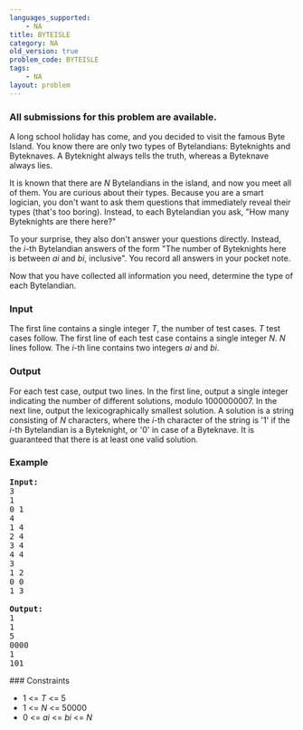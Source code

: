```yaml
---
languages_supported:
    - NA
title: BYTEISLE
category: NA
old_version: true
problem_code: BYTEISLE
tags:
    - NA
layout: problem
---
```

###  All submissions for this problem are available. 

A long school holiday has come, and you decided to visit the famous Byte Island. You know there are only two types of Bytelandians: Byteknights and Byteknaves. A Byteknight always tells the truth, whereas a Byteknave always lies.

It is known that there are _N_ Bytelandians in the island, and now you meet all of them. You are curious about their types. Because you are a smart logician, you don't want to ask them questions that immediately reveal their types (that's too boring). Instead, to each Bytelandian you ask, "How many Byteknights are there here?"

To your surprise, they also don't answer your questions directly. Instead, the _i_-th Bytelandian answers of the form "The number of Byteknights here is between _ai_ and _bi_, inclusive". You record all answers in your pocket note.

Now that you have collected all information you need, determine the type of each Bytelandian.

### Input

The first line contains a single integer _T_, the number of test cases. _T_ test cases follow. The first line of each test case contains a single integer _N_. _N_ lines follow. The _i_-th line contains two integers _ai_ and _bi_.

### Output

For each test case, output two lines. In the first line, output a single integer indicating the number of different solutions, modulo 1000000007. In the next line, output the lexicographically smallest solution. A solution is a string consisting of _N_ characters, where the _i_-th character of the string is '1' if the _i_-th Bytelandian is a Byteknight, or '0' in case of a Byteknave. It is guaranteed that there is at least one valid solution.

### Example

<pre>
<b>Input:</b>
3
1
0 1
4
1 4
2 4
3 4
4 4
3
1 2
0 0
1 3

<b>Output:</b>
1
1
5
0000
1
101
</pre>### Constraints

- 1 <= _T_ <= 5
- 1 <= _N_ <= 50000
- 0 <= _ai_ <= _bi_ <= _N_
